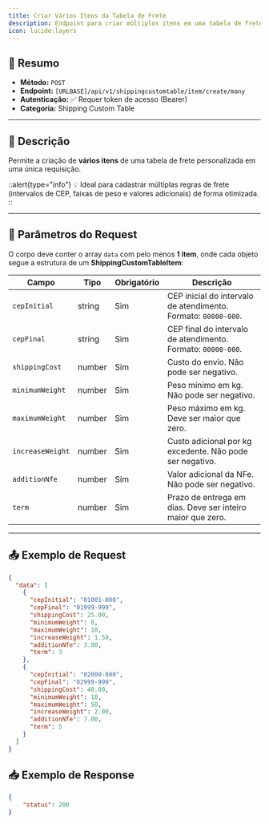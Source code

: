 ```yaml
---
title: Criar Vários Itens da Tabela de Frete
description: Endpoint para criar múltiplos itens em uma tabela de frete personalizada de uma só vez.
icon: lucide:layers
---
```


## 📌 Resumo

- **Método:** `POST`  
- **Endpoint:** `[URLBASE]/api/v1/shippingcustomtable/item/create/many`  
- **Autenticação:** ✅ Requer token de acesso (Bearer)  
- **Categoria:** Shipping Custom Table  

---

## 📖 Descrição

Permite a criação de **vários itens** de uma tabela de frete personalizada em uma única requisição.  

::alert{type="info"}
💡 Ideal para cadastrar múltiplas regras de frete (intervalos de CEP, faixas de peso e valores adicionais) de forma otimizada.
::

---

## 📝 Parâmetros do Request

O corpo deve conter o array `data` com pelo menos **1 item**, onde cada objeto segue a estrutura de um **ShippingCustomTableItem**:

| Campo           | Tipo    | Obrigatório | Descrição                                                                 |
|-----------------|---------|-------------|---------------------------------------------------------------------------|
| `cepInitial`    | string  | Sim         | CEP inicial do intervalo de atendimento. Formato: `00000-000`.            |
| `cepFinal`      | string  | Sim         | CEP final do intervalo de atendimento. Formato: `00000-000`.              |
| `shippingCost`  | number  | Sim         | Custo do envio. Não pode ser negativo.                                    |
| `minimumWeight` | number  | Sim         | Peso mínimo em kg. Não pode ser negativo.                                 |
| `maximumWeight` | number  | Sim         | Peso máximo em kg. Deve ser maior que zero.                               |
| `increaseWeight`| number  | Sim         | Custo adicional por kg excedente. Não pode ser negativo.                  |
| `additionNfe`   | number  | Sim         | Valor adicional da NFe. Não pode ser negativo.                            |
| `term`          | number  | Sim         | Prazo de entrega em dias. Deve ser inteiro maior que zero.                |

---

## 📤 Exemplo de Request

```json [POST [URLBASE]/api/v1/shippingcustomtable/item/create/many]
{
  "data": [
    {
      "cepInitial": "01001-000",
      "cepFinal": "01999-999",
      "shippingCost": 25.00,
      "minimumWeight": 0,
      "maximumWeight": 10,
      "increaseWeight": 1.50,
      "additionNfe": 3.00,
      "term": 3
    },
    {
      "cepInitial": "02000-000",
      "cepFinal": "02999-999",
      "shippingCost": 40.00,
      "minimumWeight": 10,
      "maximumWeight": 50,
      "increaseWeight": 2.00,
      "additionNfe": 7.00,
      "term": 5
    }
  ]
}

```
## 📥 Exemplo de Response

```json 200
{
    "status": 200
}
```

